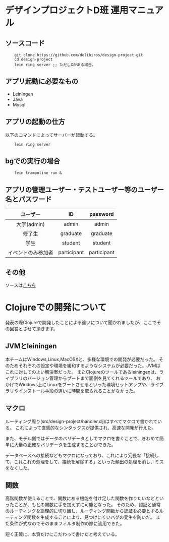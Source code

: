 # デザインプロジェクトD班 運用マニュアル

## ソースコード

        git clone https://github.com/delihiros/design-project.git
        cd design-project
        lein ring server ;; ただしXがある場合。

## アプリ起動に必要なもの
* Leiningen
* Java
* Mysql

## アプリの起動の仕方
以下のコマンドによってサーバーが起動する。

        lein ring server  

## bgでの実行の場合

        lein trampoline run &

## アプリの管理ユーザー・テストユーザー等のユーザー名とパスワード

|ユーザー |ID | password|
|:-------:|:-:|:-------:|
|大学(admin)|admin|admin|
|修了生|graduate|graduate|
|学生|student|student|
|イベントのみ参加者|participant|participant|

## その他

ソースは[こちら](https://github.com/delihiros/design-project)

# Clojureでの開発について

発表の際Clojureで開発したことによる違いについて聞かれましたが、ここでその回答とさせて頂きます。


## JVMとleiningen

本チームはWindows,Linux,MacOSXと、多様な環境での開発が必要だった。
そのためそれぞれの設定や環境を緩和するようなシステムが必要だった。JVMはこれに対してのよい解決案だった。
またClojureのツールであるleiningenは、ライブラリのバージョン管理からブートまで面倒を見てくれるツールであり、
おかげでWindows上にLinuxをブートさせるといった環境セットアップや、ライブラリやインストール手段の違いに時間を取られることがなかった。

## マクロ

ルーティング周り(src/design-project/handler.clj)はすべてマクロで書かれている。
これによって直感的なシンタックスが提供され、高速な開発が行えた。

また、モデル側ではデータのバリデータとしてマクロを書くことで、きわめて簡単に大量の正確なバリデータを生成することができた。

データベースへの接続などもマクロになっており、これにより冗長な「接続して、これこれの処理をして、接続を解除する」といった頻出の処理を消し、ミスをなくした。

## 関数

高階関数が使えることで、関数にある機能を付け足した関数を作りたいなどといったことが、もとの関数に手を加えずに可能となった。
そのため、認証と通常のルーティングを論理的に切り離し、ルーティング関数から認証を必要とするルーティング関数を生成することにより、見つけにくいバグの発生を防いだ。
また条件が式なのでそのままフィルタ制作の際に流用できた。


短く正確に、本質だけにこだわって書けたと考えている。
